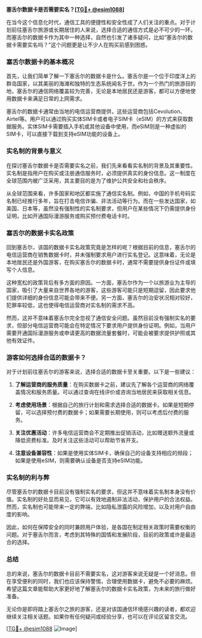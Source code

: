 **塞舌尔数据卡是否需要实名？[[TG💪+ @esim1088](https://t.me/s/esim1088)]**

在当今这个信息化时代，通信工具的便捷性和安全性成了人们关注的重点。对于计划前往塞舌尔旅游或长期居住的人来说，选择合适的通信方式是必不可少的一环。而塞舌尔的数据卡作为其中一种选择，自然也引发了诸多疑问，比如“塞舌尔的数据卡需要实名吗？”这个问题更是让不少人在购买前感到困惑。

### 塞舌尔数据卡的基本概况

首先，让我们简单了解一下塞舌尔的数据卡是什么。塞舌尔是一个位于印度洋上的群岛国家，以其美丽的海滩和独特的生态系统闻名于世。作为一个热门的旅游目的地，塞舌尔的通信网络覆盖较为完善，无论是本地居民还是游客，都可以方便地使用数据卡来满足日常的上网需求。

塞舌尔的数据卡通常由当地的电信运营商提供，这些运营商包括Cevolution、Airtel等。用户可以通过购买实体SIM卡或者电子SIM卡（eSIM）的方式来获取数据服务。实体SIM卡需要插入手机或其他设备中使用，而eSIM则是一种虚拟的SIM卡，可以直接下载到支持eSIM功能的设备上。

### 实名制的背景与意义

在探讨塞舌尔数据卡是否需要实名之前，我们先来看看实名制的背景及其重要性。实名制是指用户在购买或注册通信服务时，必须提供真实的身份信息。这一制度在全球范围内被广泛采用，其主要目的是为了维护公共安全和社会秩序。

从全球范围来看，许多国家和地区都实施了通信实名制。例如，中国的手机号码实名制已经推行多年，旨在打击电信诈骗、非法活动等行为。而在一些发达国家，如美国、日本等，虽然没有强制性的实名制要求，但用户在某些情况下仍需提供身份证明，比如开通国际漫游服务或购买预付费电话卡时。

### 塞舌尔的数据卡实名政策

回到塞舌尔，该国的数据卡实名政策究竟是怎样的呢？根据目前的信息，塞舌尔的电信运营商在销售数据卡时，并未强制要求用户进行实名登记。这意味着，无论是本地居民还是外国游客，在购买塞舌尔的数据卡时，通常不需要提供身份证件或填写个人信息。

这种宽松的政策背后有多方面的原因。一方面，塞舌尔作为一个以旅游业为主导的国家，吸引了大量来自世界各地的游客，这些游客可能只是短期逗留，因此要求他们提供详细的身份信息可能会带来不便。另一方面，塞舌尔的治安状况相对较好，犯罪率较低，这也使得电信运营商对实名制的需求不高。

然而，这并不意味着塞舌尔完全忽视了通信安全问题。虽然目前没有强制实名的要求，但部分电信运营商可能会在特定情况下要求用户提供身份证明。例如，当用户需要开通国际漫游服务或申请更高的数据流量套餐时，可能会被要求提供护照或其他有效证件。

### 游客如何选择合适的数据卡？

对于计划前往塞舌尔的游客来说，选择合适的数据卡至关重要。以下是一些建议：

1. **了解运营商的服务质量**：在购买数据卡之前，建议先了解各个运营商的网络覆盖情况和服务质量。可以通过查询在线评价或咨询当地居民来获取相关信息。

2. **考虑使用场景**：根据自己的旅行计划和需求选择合适的数据卡。如果是短期停留，可以选择预付费的数据卡；如果需要长期使用，则可以考虑后付费的服务。

3. **关注优惠活动**：许多电信运营商会不定期推出促销活动，比如赠送额外流量或降低资费标准。及时关注这些活动可以帮助节省开支。

4. **注意设备兼容性**：如果是使用实体SIM卡，确保自己的设备支持相应的频段；如果是使用eSIM，则需要确认设备是否支持eSIM功能。

### 实名制的利与弊

尽管塞舌尔的数据卡目前没有强制实名的要求，但这并不意味着实名制本身没有价值。实名制的好处显而易见，它可以有效地遏制非法活动，保护用户的合法权益。然而，实名制也可能带来一定的弊端，比如隐私泄露的风险增加，以及对用户自由度的影响。

因此，如何在保障安全的同时兼顾用户体验，是各国在制定相关政策时需要权衡的问题。对于塞舌尔而言，考虑到其特殊的国情和发展阶段，目前的政策或许是最适合的选择。

### 总结

总的来说，塞舌尔的数据卡目前不需要实名，这对游客来说无疑是一个好消息。但在享受便利的同时，我们也应该保持警惕，合理使用数据卡，避免不必要的麻烦。希望这篇文章能帮助大家更好地了解塞舌尔的数据卡实名政策，为未来的旅行做好准备。

无论你是即将踏上塞舌尔之旅的游客，还是对该国通信环境感兴趣的读者，都欢迎继续关注相关话题。如果你有任何疑问或经验分享，也可以在评论区留言交流。

[[TG💪+ @esim1088](https://t.me/s/esim1088) ![Image](https://i.postimg.cc/4NQfJmqS/Snipaste-2025-05-13-00-14-12.png)]